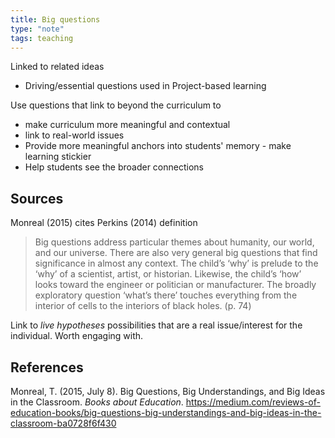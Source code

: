 ```yaml
---
title: Big questions
type: "note"
tags: teaching
---
```




Linked to related ideas

- Driving/essential questions used in Project-based learning

Use questions that link to beyond the curriculum to 

- make curriculum more meaningful and contextual 
- link to real-world issues 
- Provide more meaningful anchors into students' memory - make learning stickier
- Help students see the broader connections


## Sources

Monreal (2015) cites Perkins (2014) definition

> Big questions address particular themes about humanity, our world, and our universe. There are also very general big questions that find significance in almost any context. The child’s ‘why’ is prelude to the ‘why’ of a scientist, artist, or historian. Likewise, the child’s ‘how’ looks toward the engineer or politician or manufacturer. The broadly exploratory question ‘what’s there’ touches everything from the interior of cells to the interiors of black holes. (p. 74)

Link to _live hypotheses_ possibilities that are a real issue/interest for the individual. Worth engaging with.


## References

Monreal, T. (2015, July 8). Big Questions, Big Understandings, and Big Ideas in the Classroom. *Books about Education*. <https://medium.com/reviews-of-education-books/big-questions-big-understandings-and-big-ideas-in-the-classroom-ba0728f6f430>

